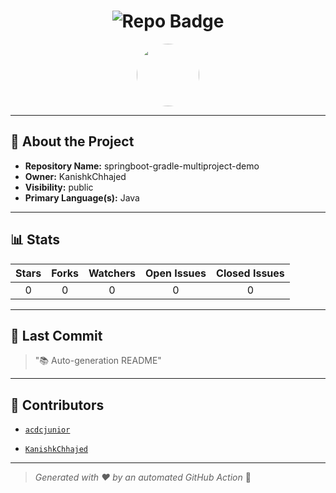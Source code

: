 <h1 align="center">
    <img src="https://img.shields.io/badge/springboot-gradle-multiproject-demo-🎯-blueviolet?style=for-the-badge" alt="Repo Badge">
  </h1>
  
  <p align="center">
    <img src="https://avatars.githubusercontent.com/u/121193249?v=4" width="100" style="border-radius:50%;">
  </p>
  
  ---
  
  ## 📖 About the Project
  - **Repository Name:** springboot-gradle-multiproject-demo
  - **Owner:** KanishkChhajed
  - **Visibility:** public
  - **Primary Language(s):** Java
  
  ---
  
  ## 📊 Stats
  
  | Stars | Forks | Watchers | Open Issues | Closed Issues |
  |:----:|:-----:|:--------:|:-----------:|:-------------:|
  | 0 | 0 | 0 | 0 | 0 |
  
  ---
  
  ## 📢 Last Commit
  
  > "📚 Auto-generation README"
  
  ---
  
  ## 🤝 Contributors
  
  
  - [`acdcjunior`](#)
  
  - [`KanishkChhajed`](#)
  
  
  ---
  
  > *Generated with ❤️ by an automated GitHub Action* 🚀
  